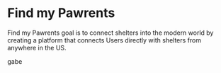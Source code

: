 # Find my Pawrents
Find my Pawrents goal is to connect  shelters into the modern world by creating a platform that connects Users directly with shelters from anywhere in the US.

gabe